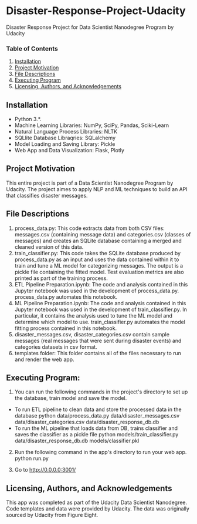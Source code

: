# Disaster-Response-Project-Udacity
Disaster Response Project for Data Scientist Nanodegree Program by Udacity

### Table of Contents

1. [Installation](#installation)
2. [Project Motivation](#project-motivation)
3. [File Descriptions](#file-descriptions)
4. [Executing Program](#executing-program)
5. [Licensing, Authors, and Acknowledgements](#licensing-authors-and-acknowledgements)


## Installation 

* Python 3.*.
* Machine Learning Libraries: NumPy, SciPy, Pandas, Sciki-Learn
* Natural Language Process Libraries: NLTK
* SQLlite Database Libraqries: SQLalchemy
* Model Loading and Saving Library: Pickle
* Web App and Data Visualization: Flask, Plotly

## Project Motivation 

This entire project is part of a Data Scientist Nanodegree Program by Udacity. The project aimes to apply NLP and ML techniques to build an API that classifies disaster messages. 

## File Descriptions

1. process_data.py: This code extracts data from both CSV files: messages.csv (containing message data) and categories.csv (classes of messages) and creates an SQLite database containing a merged and cleaned version of this data.
2. train_classifier.py: This code takes the SQLite database produced by process_data.py as an input and uses the data contained within it to train and tune a ML model for categorizing messages. The output is a pickle file containing the fitted model. Test evaluation metrics are also printed as part of the training process.
3. ETL Pipeline Preparation.ipynb: The code and analysis contained in this Jupyter notebook was used in the development of process_data.py. process_data.py automates this notebook.
4. ML Pipeline Preparation.ipynb: The code and analysis contained in this Jupyter notebook was used in the development of train_classifier.py. In particular, it contains the analysis used to tune the ML model and determine which model to use. train_classifier.py automates the model fitting process contained in this notebook.
5. disaster_messages.csv, disaster_categories.csv contain sample messages (real messages that were sent during disaster events) and categories datasets in csv format.
6. templates folder: This folder contains all of the files necessary to run and render the web app.


## Executing Program:

1. You can run the following commands in the project's directory to set up the database, train model and save the model.

  * To run ETL pipeline to clean data and store the processed data in the database python data/process_data.py data/disaster_messages.csv data/disaster_categories.csv data/disaster_response_db.db
  * To run the ML pipeline that loads data from DB, trains classifier and saves the classifier as a pickle file python models/train_classifier.py data/disaster_response_db.db models/classifier.pkl

2. Run the following command in the app's directory to run your web app. python run.py

3. Go to http://0.0.0.0:3001/


## Licensing, Authors, and Acknowledgements

This app was completed as part of the Udacity Data Scientist Nanodegree. Code templates and data were provided by Udacity. The data was originally sourced by Udacity from Figure Eight.


